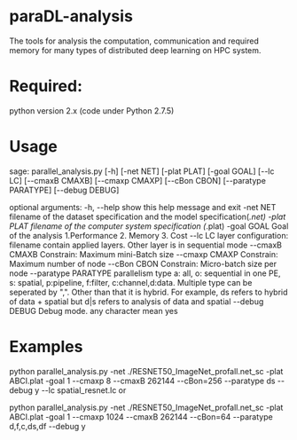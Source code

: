 # paraDL-analysis
The tools for analysis the computation, communication and required memory for many types of distributed deep learning on HPC system.
# Required:
python version 2.x (code under Python 2.7.5)


# Usage
sage: parallel_analysis.py [-h] [-net NET] [-plat PLAT] [-goal GOAL]
                            [--lc LC] [--cmaxB CMAXB] [--cmaxp CMAXP]
                            [--cBon CBON] [--paratype PARATYPE]
                            [--debug DEBUG]

optional arguments:
  -h, --help           show this help message and exit
  -net NET             filename of the dataset specification and the model
                       specification(*.net)
  -plat PLAT           filename of the computer system specification (*.plat)
  -goal GOAL           Goal of the analysis 1.Performance 2. Memory 3. Cost
  --lc LC              layer configuration: filename contain applied layers.
                       Other layer is in sequential mode
  --cmaxB CMAXB        Constrain: Maximum mini-Batch size
  --cmaxp CMAXP        Constrain: Maximum number of node
  --cBon CBON          Constrain: Micro-batch size per node
  --paratype PARATYPE  parallelism type a: all, o: sequential in one PE, s:
                       spatial, p:pipeline, f:filter, c:channel,d:data.
                       Multiple type can be seperated by ",". Other than that
                       it is hybrid. For example, ds refers to hybrid of data
                       + spatial but d|s refers to analysis of data and
                       spatial
  --debug DEBUG        Debug mode. any character mean yes

# Examples 
 python parallel_analysis.py -net ./RESNET50_ImageNet_profall.net_sc  -plat ABCI.plat -goal 1 --cmaxp 8 --cmaxB 262144 --cBon=256 --paratype ds  --debug y --lc spatial_resnet.lc
or

 python parallel_analysis.py -net ./RESNET50_ImageNet_profall.net_sc  -plat ABCI.plat -goal 1 --cmaxp 1024 --cmaxB 262144 --cBon=64 --paratype d,f,c,ds,df  --debug y 
